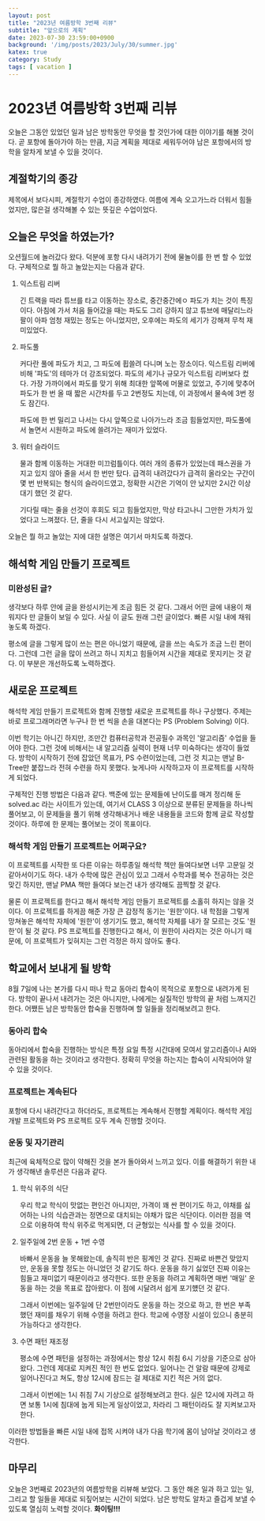 ```yaml
---
layout: post
title: "2023년 여름방학 3번째 리뷰"
subtitle: "앞으로의 계획"
date: 2023-07-30 23:59:00+0900
background: '/img/posts/2023/July/30/summer.jpg'
katex: true
category: Study
tags: [ vacation ]
---
```


# 2023년 여름방학 3번째 리뷰

오늘은 그동안 있었던 일과 남은 방학동안 무엇을 할 것인가에 대한 이야기를 해볼 것이다. 곧 포항에 돌아가야 하는 만큼, 지금 계획을 제대로 세워두어야 남은 포항에서의 방학을 알차게 보낼 수 있을 것이다.

## 계절학기의 종강

제목에서 보다시피, 계절학기 수업이 종강하였다. 여름에 계속 오고가느라 더워서 힘들었지만, 많은걸 생각해볼 수 있는 뜻깊은 수업이었다.

## 오늘은 무엇을 하였는가?

오션월드에 놀러갔다 왔다. 덕분에 포항 다시 내려가기 전에 물놀이를 한 번 할 수 있었다. 구체적으로 뭘 하고 놀았는지는 다음과 같다.

1. 익스트림 리버

    긴 트랙을 따라 튜브를 타고 이동하는 장소로, 중간중간에ㅇ 파도가 치는 것이 특징이다. 아침에 가서 처음 들어갔을 때는 파도도 그리 강하지 않고 튜브에 매달리느라 팔이 아파 엄청 재밌는 정도는 아니었지만, 오후에는 파도의 세기가 강해져 무척 재미있었다.

2. 파도풀

    커다란 풀에 파도가 치고, 그 파도에 휩쓸려 다니며 노는 장소이다. 익스트림 리버에 비해 '파도'의 테마가 더 강조되었다. 파도의 세기나 규모가 익스트림 리버보다 컸다. 가장 가까이에서 파도를 맞기 위해 최대한 앞쪽에 머물로 있었고, 주기에 맞추어 파도가 한 번 올 때 짧은 시간차를 두고 2번정도 치는데, 이 과정에서 물속에 3번 정도 잠긴다. 
    
    파도에 한 번 밀리고 나서는 다시 앞쪽으로 나아가느라 조금 힘들었지만, 파도풀에서 놀면서 시원하고 파도에 쓸려가는 재미가 있었다.

3. 워터 슬라이드

    물과 함께 이동하는 거대한 미끄럼틀이다. 여러 개의 종류가 있었는데 패스권을 가지고 있지 않아 줄을 서서 한 번만 탔다. 급격히 내려갔다가 급격히 올라오는 구간이 몇 번 반복되는 형식의 슬라이드였고, 정확한 시간은 기억이 안 났지만 2시간 이상 대기 했던 것 같다.

    기다릴 때는 줄을 선것이 후회도 되고 힘들었지만, 막상 타고나니 그만한 가치가 있었다고 느껴졌다. 단, 줄을 다시 서고싶지는 않았다.

오늘은 뭘 하고 놀았는 지에 대한 설명은 여기서 마치도록 하겠다.

## 해석학 게임 만들기 프로젝트

### 미완성된 글?

생각보다 하루 안에 글을 완성시키는게 조금 힘든 것 같다. 그래서 어떤 글에 내용이 채워지다 만 글들이 보일 수 있다. 사실 이 글도 원래 그런 글이었다. 빠른 시일 내에 채워놓도록 하겠다.

평소에 글을 그렇게 많이 쓰는 편은 아니었기 때문에, 글을 쓰는 속도가 조금 느린 편이다. 그런데 그런 글을 많이 쓰려고 하니 지치고 힘들어져 시간을 제대로 못지키는 것 같다. 이 부분은 개선하도록 노력하겠다.

## 새로운 프로젝트

해석학 게임 만들기 프로젝트와 함께 진행할 새로운 프로젝트를 하나 구상했다. 주제는 바로 프로그래머라면 누구나 한 번 씩을 손을 대본다는 PS (Problem Solving) 이다.

이번 학기는 아니긴 하지만, 조만간 컴퓨터공학과 전공필수 과목인 '알고리즘' 수업을 들어야 한다. 그런 것에 비해서는 내 알고리즘 실력이 현재 너무 미숙하다는 생각이 들었다. 방학이 시작하기 전에 잡았던 목표가, PS 수련이었는데, 그런 것 치고는 맨날 B-Tree만 붙잡느라 전혀 수련을 하지 못했다. 늦게나마 시작하고자 이 프로젝트를 시작하게 되었다.

구체적인 진행 방법은 다음과 같다. 백준에 있는 문제들에 난이도를 매겨 정리해 둔 solved.ac 라는 사이트가 있는데, 여기서 CLASS 3 이상으로 분류된 문제들을 하나씩 풀어보고, 이 문제들을 풀기 위해 생각해내거나 배운 내용들을 코드와 함께 글로 작성할 것이다. 하루에 한 문제는 풀어보는 것이 목표이다.

### 해석학 게임 만들기 프로젝트는 어쩌구요?

이 프로젝트를 시작한 또 다른 이유는 하루종일 해석학 책만 들여다보면 너무 고문일 것 같아서이기도 하다. 내가 수학에 많은 관심이 있고 그래서 수학과를 복수 전공하는 것은 맞긴 하지만, 맨날 PMA 책만 들여다 보는건 내가 생각해도 끔찍할 것 같다.

물론 이 프로젝트를 한다고 해서 해석학 게임 만들기 프로젝트를 소홀히 하지는 않을 것이다. 이 프로젝트를 하게끔 해준 가장 큰 감정적 동기는 '원한'이다. 내 학점을 그렇게 망쳐놓은 해석학 자체에 '원한'이 생기기도 했고, 해석학 자체를 내가 잘 모르는 것도 '원한'이 될 것 같다. PS 프로젝트를 진행한다고 해서, 이 원한이 사라지는 것은 아니기 때문에, 이 프로젝트가 잊혀지는 그런 걱정은 하지 않아도 좋다.

## 학교에서 보내게 될 방학

8월 7일에 나는 본가를 다시 떠나 학교 동아리 합숙이 목적으로 포항으로 내려가게 된다. 방학이 끝나서 내려가는 것은 아니지만, 나에게는 실질적인 방학의 끝 처럼 느껴지긴 한다. 어쨌든 남은 방학동안 합숙을 진행하며 할 일들을 정리해보려고 한다.

### 동아리 합숙

동아리에서 합숙을 진행하는 방식은 특정 요일 특정 시간대에 모여서 알고리즘이나 AI와 관련된 활동을 하는 것이라고 생각한다. 정확히 무엇을 하는지는 합숙이 시작되어야 알 수 있을 것이다.

### 프로젝트는 계속된다

포항에 다시 내려간다고 하더라도, 프로젝트는 계속해서 진행할 계획이다. 해석학 게임 개발 프로젝트와 PS 프로젝트 모두 계속 진행할 것이다.

### 운동 및 자기관리

최근에 육체적으로 많이 약해진 것을 본가 돌아와서 느끼고 있다. 이를 해결하기 위한 내가 생각해낸 솔루션은 다음과 같다.

1. 학식 위주의 식단

    우리 학교 학식이 맛없는 편인건 아니지만, 가격이 꽤 싼 편이기도 하고, 야채를 싫어하는 나의 식습관과는 정면으로 대치되는 야채가 많은 식단이다. 이러한 점을 역으로 이용하여 학식 위주로 먹게되면, 더 균형있는 식사를 할 수 있을 것이다.

2. 일주일에 2번 운동 + 1번 수영

    바빠서 운동을 늘 못해왔는데, 솔직히 반은 핑계인 것 같다. 진짜로 바쁜건 맞았지만, 운동을 못할 정도는 아니었던 것 같기도 하다. 운동을 하기 싫었던 진짜 이유는 힘들고 재미없기 때문이라고 생각한다. 또한 운동을 하려고 계획하면 매번 '매일' 운동을 하는 것을 목표로 잡아왔다. 이 점에 시달려서 쉽게 포기헀던 것 같다.

    그래서 이번에는 일주일에 단 2번만이라도 운동을 하는 것으로 하고, 한 번은 부족했던 재미를 채우기 위해 수영을 하려고 한다. 학교에 수영장 시설이 있으니 충분히 가능하다고 생각한다.

3. 수면 패턴 재조정

    평소에 수면 패턴을 설정하는 과정에서는 항상 12시 취침 6시 기상을 기준으로 삼아왔다. 그런데 제대로 지켜진 적인 한 번도 없었다. 일어나는 건 알람 때문에 강제로 일어나진다고 쳐도, 항상 12시에 잠드는 걸 제대로 지킨 적은 거의 없다.

    그래서 이번에는 1시 취침 7시 기상으로 설정해보려고 한다. 실은 12시에 자려고 하면 보통 1시에 침대에 눕게 되는게 일상이었고, 차라리 그 패턴이라도 잘 지켜보고자 한다.

이러한 방법들을 빠른 시일 내에 접목 시켜야 내가 다음 학기에 몸이 남아날 것이라고 생각한다.

## 마무리

오늘은 3번째로 2023년의 여름방학을 리뷰해 보았다. 그 동안 해온 일과 하고 있는 일, 그리고 할 일들을 제대로 되짚어보는 시간이 되었다. 남은 방학도 알차고 즐겁게 보낼 수 있도록 열심히 노력할 것이다. **화이팅!!!**